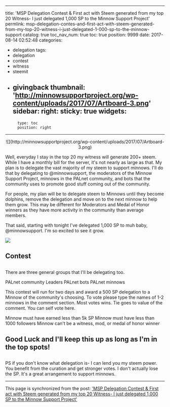 
---
title: 'MSP Delegation Contest & First act with Steem generated from my top 20 Witness- I just delegated 1,000 SP to the Minnow Support Project'
permlink: msp-delegation-contes-and-first-act-with-steem-generated-from-my-top-20-witness-i-just-delegated-1-000-sp-to-the-minnow-support
catalog: true
toc_nav_num: true
toc: true
position: 9999
date: 2017-08-14 02:52:48
categories:
- delegation
tags:
- delegation
- contest
- witness
- steemit
- givingback
thumbnail: 'http://minnowsupportproject.org/wp-content/uploads/2017/07/Artboard-3.png'
sidebar:
    right:
        sticky: true
widgets:
    -
        type: toc
        position: right
---


<center> ![](http://minnowsupportproject.org/wp-content/uploads/2017/07/Artboard-3.png) </center>

Well, everyday I stay in the top 20 my witness will generate 200+ steem.  While I have a monthly bill for the server, it's not nearly as large as that.  My plan is to delegate the vast majority of my steem to support minnows.  I'll do that by delegating to @minnowsupport, the moderators of the Minnow Support Project, minnows in the PALnet community, and bots that the community uses to promote good stuff coming out of the community.

For people, my plan will be to delegate steem to Minnows until they become dolphins, remove the delegation and move on to the next minnow to help them grow.  This may be different for Moderators and Medal of Honor winners as they have more activity in the community than average members.

That said, starting with tonight I've delegated 1,000 SP to muh baby, @minnowsupport.  I'm so excited to see it grow.

![](https://steemitimages.com/DQmZzGfwwLPpPUnouYJqz4sV9SR1fADeTjyyBdqAwrYxaXJ/image.png)

## Contest <h2>

There are three general groups that I'll be delegating too.

PALnet community Leaders
PALnet bots
PALnet minnows 

This contest will run for two days and award a 500 SP delegation to a Minnow of the community's choosing.  To vote please type the names of 1-2 minnows in the comment section.  Most votes wins.  Tie goes to value of the comment.  You can self vote here.  

Minnow must have earned less than 5k SP
Minnow must have less than 1000 followers
Minnow can't be a witness, mod, or medal of honor winner

## Good Luck and I'll keep this up as long as I'm in the top spots! <h2>

PS if you don't know what delegation is- I can lend you my steem power.  You benefit from the curation and get stronger votes.  I don't actually lose the SP.  It's a great arrangement to support minnows.

- - -

This page is synchronized from the post: ['MSP Delegation Contest & First act with Steem generated from my top 20 Witness- I just delegated 1,000 SP to the Minnow Support Project'](https://steemit.com/@aggroed/msp-delegation-contes-and-first-act-with-steem-generated-from-my-top-20-witness-i-just-delegated-1-000-sp-to-the-minnow-support)
